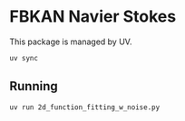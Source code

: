 # FBKAN Navier Stokes

This package is managed by UV.
```bash
uv sync
```

## Running
```bash
uv run 2d_function_fitting_w_noise.py
```
